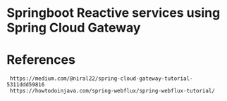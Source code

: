 # Springboot Reactive services using Spring Cloud Gateway




# References
     https://medium.com/@niral22/spring-cloud-gateway-tutorial-5311ddd59816
     https://howtodoinjava.com/spring-webflux/spring-webflux-tutorial/
